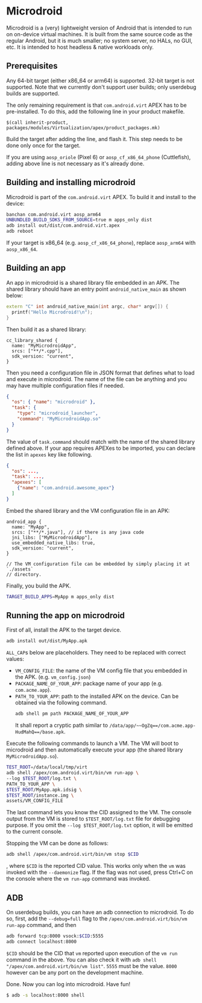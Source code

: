 # Microdroid

Microdroid is a (very) lightweight version of Android that is intended to run on
on-device virtual machines. It is built from the same source code as the regular
Android, but it is much smaller; no system server, no HALs, no GUI, etc. It is
intended to host headless & native workloads only.

## Prerequisites

Any 64-bit target (either x86\_64 or arm64) is supported. 32-bit target is not
supported. Note that we currently don't support user builds; only userdebug
builds are supported.

The only remaining requirement is that `com.android.virt` APEX has to be
pre-installed. To do this, add the following line in your product makefile.

```make
$(call inherit-product, packages/modules/Virtualization/apex/product_packages.mk)
```

Build the target after adding the line, and flash it. This step needs to be done
only once for the target.

If you are using `aosp_oriole` (Pixel 6) or `aosp_cf_x86_64_phone` (Cuttlefish),
adding above line is not necessary as it's already done.

## Building and installing microdroid

Microdroid is part of the `com.android.virt` APEX. To build it and install to
the device:

```sh
banchan com.android.virt aosp_arm64
UNBUNDLED_BUILD_SDKS_FROM_SOURCE=true m apps_only dist
adb install out/dist/com.android.virt.apex
adb reboot
```

If your target is x86\_64 (e.g. `aosp_cf_x86_64_phone`), replace `aosp_arm64`
with `aosp_x86_64`.

## Building an app

An app in microdroid is a shared library file embedded in an APK. The shared
library should have an entry point `android_native_main` as shown below:

```C++
extern "C" int android_native_main(int argc, char* argv[]) {
  printf("Hello Microdroid!\n");
}
```

Then build it as a shared library:

```
cc_library_shared {
  name: "MyMicrodroidApp",
  srcs: ["**/*.cpp"],
  sdk_version: "current",
}
```

Then you need a configuration file in JSON format that defines what to load and
execute in microdroid. The name of the file can be anything and you may have
multiple configuration files if needed.

```json
{
  "os": { "name": "microdroid" },
  "task": {
    "type": "microdroid_launcher",
    "command": "MyMicrodroidApp.so"
  }
}
```

The value of `task.command` should match with the name of the shared library
defined above. If your app requires APEXes to be imported, you can declare the
list in `apexes` key like following.

```json
{
  "os": ...,
  "task": ...,
  "apexes": [
    {"name": "com.android.awesome_apex"}
  ]
}
```

Embed the shared library and the VM configuration file in an APK:

```
android_app {
  name: "MyApp",
  srcs: ["**/*.java"], // if there is any java code
  jni_libs: ["MyMicrodroidApp"],
  use_embedded_native_libs: true,
  sdk_version: "current",
}

// The VM configuration file can be embedded by simply placing it at `./assets`
// directory.
```

Finally, you build the APK.

```sh
TARGET_BUILD_APPS=MyApp m apps_only dist
```

## Running the app on microdroid

First of all, install the APK to the target device.

```sh
adb install out/dist/MyApp.apk
```

`ALL_CAP`s below are placeholders. They need to be replaced with correct
values:

* `VM_CONFIG_FILE`: the name of the VM config file that you embedded in the APK.
  (e.g. `vm_config.json`)
* `PACKAGE_NAME_OF_YOUR_APP`: package name of your app (e.g. `com.acme.app`).
* `PATH_TO_YOUR_APP`: path to the installed APK on the device. Can be obtained
  via the following command.
  ```sh
  adb shell pm path PACKAGE_NAME_OF_YOUR_APP
  ```
  It shall report a cryptic path similar to `/data/app/~~OgZq==/com.acme.app-HudMahQ==/base.apk`.

Execute the following commands to launch a VM. The VM will boot to microdroid
and then automatically execute your app (the shared library
`MyMicrodroidApp.so`).

```sh
TEST_ROOT=/data/local/tmp/virt
adb shell /apex/com.android.virt/bin/vm run-app \
--log $TEST_ROOT/log.txt \
PATH_TO_YOUR_APP \
$TEST_ROOT/MyApp.apk.idsig \
$TEST_ROOT/instance.img \
assets/VM_CONFIG_FILE
```

The last command lets you know the CID assigned to the VM. The console output
from the VM is stored to `$TEST_ROOT/log.txt` file for debugging purpose. If you
omit the `--log $TEST_ROOT/log.txt` option, it will be emitted to the current
console.

Stopping the VM can be done as follows:

```sh
adb shell /apex/com.android.virt/bin/vm stop $CID
```

, where `$CID` is the reported CID value. This works only when the `vm` was
invoked with the `--daemonize` flag. If the flag was not used, press Ctrl+C on
the console where the `vm run-app` command was invoked.

## ADB

On userdebug builds, you can have an adb connection to microdroid. To do so,
first, add the `--debug=full` flag to the `/apex/com.android.virt/bin/vm
run-app` command, and then

```sh
adb forward tcp:8000 vsock:$CID:5555
adb connect localhost:8000
```

`$CID` should be the CID that `vm` reported upon execution of the `vm run`
command in the above. You can also check it with
`adb shell "/apex/com.android.virt/bin/vm list"`. `5555` must be the value.
`8000` however can be any port on the development machine.

Done. Now you can log into microdroid. Have fun!

```sh
$ adb -s localhost:8000 shell
```
